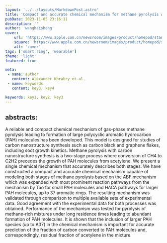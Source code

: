 ```yaml
---
layout: '../../layouts/MarkdownPost.astro'
title: 'Compact and accurate chemical mechanism for methane pyrolysis with PAH growth'
pubDate: 2023-11-05 23:16:11
description: ''
author: 'wanghaisheng'
cover:
    url: 'https://www.apple.com.cn/newsroom/images/product/homepod/standard/Apple-HomePod-hero-230118_big.jpg.large_2x.jpg'
    square: 'https://www.apple.com.cn/newsroom/images/product/homepod/standard/Apple-HomePod-hero-230118_big.jpg.large_2x.jpg'
    alt: 'cover'
tags: ['smart ring', 'wearable'] 
theme: 'light'
featured: true

meta:
 - name: author
   content: Alexander Khrabry et.al.
 - name: keywords
   content: key3, key4

keywords: key1, key2, key3
---
```


## abstracts:
A reliable and compact chemical mechanism of gas-phase methane pyrolysis leading to formation of large polycyclic aromatic hydrocarbon (PAH) molecules has been developed. This model is designed for studies of carbon nanostructure synthesis such as carbon black and graphene flakes, including soot growth kinetics. Methane pyrolysis with carbon nanostructure synthesis is a two-stage process where conversion of CH4 to C2H2 precedes the growth of PAH molecules from acetylene. We present a single chemical mechanism that accurately describes both stages. We have constructed a compact and accurate chemical mechanism capable of modeling both stages of methane pyrolysis based on the ABF mechanism which was expanded with most prominent reaction pathways from the mechanism by Tao for small PAH molecules and HACA pathways for larger PAH molecules, up to 37 aromatic rings. The resulting mechanism was validated through comparison to multiple available sets of experimental data. Good agreement with the experimental data for both processes was obtained. Performance of the mechanism was tested for pyrolysis of methane-rich mixtures under long residence times leading to abundant formation of PAH molecules. It is shown that the inclusion of larger PAH species (up to A37) in the chemical mechanism is important for accurate prediction of the fraction of carbon converted to PAH molecules and, correspondingly, residual fraction of acetylene in the mixture.
